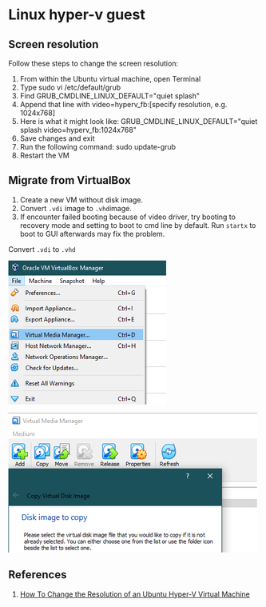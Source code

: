 # Linux hyper-v guest

## Screen resolution

Follow these steps to change the screen resolution:

1. From within the Ubuntu virtual machine, open Terminal
2. Type sudo vi /etc/default/grub
3. Find GRUB\_CMDLINE\_LINUX\_DEFAULT="quiet splash"
4. Append that line with video=hyperv\_fb:\[specify resolution, e.g. 1024x768\]
5. Here is what it might look like: GRUB\_CMDLINE\_LINUX\_DEFAULT="quiet splash video=hyperv\_fb:1024x768"
6. Save changes and exit
7. Run the following command: sudo update-grub
8. Restart the VM

## Migrate from VirtualBox

1. Create a new VM without disk image.
2. Convert `.vdi` image to `.vhd`image.
3. If encounter failed booting because of video driver, try booting to recovery mode and setting to boot to cmd line by default. Run `startx` to boot to GUI afterwards may fix the problem.

Convert `.vdi` to `.vhd`

![](../.gitbook/assets/vbox-media-manager.png)

![](../.gitbook/assets/vbox-media-manager-copy-image.png)

## References

1. [How To Change the Resolution of an Ubuntu Hyper-V Virtual Machine](https://virtualizationreview.com/blogs/virtual-insider/2014/09/change-ubuntu-resolution-on-hyper-v-vm.aspx)

